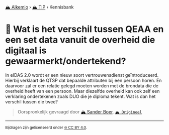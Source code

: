 [🏔️ Alkemio](https://welcome.alkem.io/) › [🏔️ TIP](https://alkem.io/tip/dashboard) › Kennisbank
# 📄 Wat is het verschil tussen QEAA en een set data vanuit de overheid die digitaal is gewaarmerkt/ondertekend?
In eIDAS 2.0 wordt er een nieuw soort vertrouwensdienst geïntroduceerd. Hierbij verklaart de QTSP dat bepaalde attributen bij een persoon horen. En daarvoor zal er een relatie gelegd moeten worden met de brondata die de overheid heeft van een persoon. Maar diezelfde overheid kan ook zelf een verklaring ondertekenen zoals DUO die je diploma tekent. Wat is dan het verschil tussen die twee?
> Oorspronkelijk gevraagd door [🏔️ Sander Boer](https://alkem.io/user/sander-boer-499). [`🏔️ Origineel`](https://alkem.io/tip/collaboration/watishetverschil-331)

* * *
<small>Bijdragen zijn gelicenseerd onder [🌐 CC BY 4.0](https://creativecommons.org/licenses/by/4.0/deed.nl).</small>

